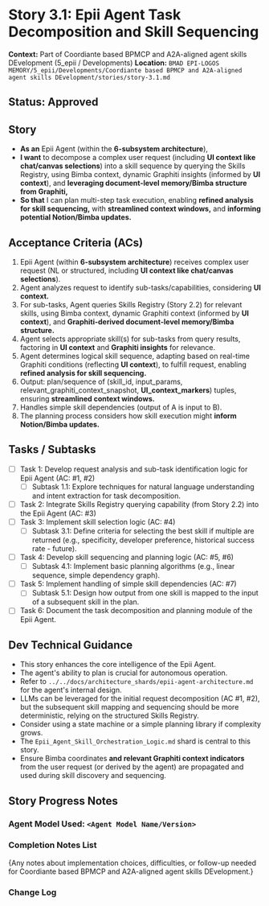 # Story 3.1: Epii Agent Task Decomposition and Skill Sequencing

**Context:** Part of Coordiante based BPMCP and A2A-aligned agent skills DEvelopment (5_epii / Developments)
**Location:** `BMAD EPI-LOGOS MEMORY/5_epii/Developments/Coordiante based BPMCP and A2A-aligned agent skills DEvelopment/stories/story-3.1.md`

## Status: Approved

## Story

- **As an** Epii Agent (within the **6-subsystem architecture**),
- **I want** to decompose a complex user request (including **UI context like chat/canvas selections**) into a skill sequence by querying the Skills Registry, using Bimba context, dynamic Graphiti insights (informed by **UI context**), and **leveraging document-level memory/Bimba structure from Graphiti,**
- **So that** I can plan multi-step task execution, enabling **refined analysis for skill sequencing,** with **streamlined context windows,** and **informing potential Notion/Bimba updates.**

## Acceptance Criteria (ACs)

1.  Epii Agent (within **6-subsystem architecture**) receives complex user request (NL or structured, including **UI context like chat/canvas selections**).
2.  Agent analyzes request to identify sub-tasks/capabilities, considering **UI context.**
3.  For sub-tasks, Agent queries Skills Registry (Story 2.2) for relevant skills, using Bimba context, dynamic Graphiti context (informed by **UI context**), and **Graphiti-derived document-level memory/Bimba structure.**
4.  Agent selects appropriate skill(s) for sub-tasks from query results, factoring in **UI context** and **Graphiti insights** for relevance.
5.  Agent determines logical skill sequence, adapting based on real-time Graphiti conditions (reflecting **UI context**), to fulfill request, enabling **refined analysis for skill sequencing.**
6.  Output: plan/sequence of (skill_id, input_params, relevant_graphiti_context_snapshot, **UI_context_markers**) tuples, ensuring **streamlined context windows.**
7.  Handles simple skill dependencies (output of A is input to B).
8.  The planning process considers how skill execution might **inform Notion/Bimba updates.**

## Tasks / Subtasks

- [ ] Task 1: Develop request analysis and sub-task identification logic for Epii Agent (AC: #1, #2)
    - [ ] Subtask 1.1: Explore techniques for natural language understanding and intent extraction for task decomposition.
- [ ] Task 2: Integrate Skills Registry querying capability (from Story 2.2) into the Epii Agent (AC: #3)
- [ ] Task 3: Implement skill selection logic (AC: #4)
    - [ ] Subtask 3.1: Define criteria for selecting the best skill if multiple are returned (e.g., specificity, developer preference, historical success rate - future).
- [ ] Task 4: Develop skill sequencing and planning logic (AC: #5, #6)
    - [ ] Subtask 4.1: Implement basic planning algorithms (e.g., linear sequence, simple dependency graph).
- [ ] Task 5: Implement handling of simple skill dependencies (AC: #7)
    - [ ] Subtask 5.1: Design how output from one skill is mapped to the input of a subsequent skill in the plan.
- [ ] Task 6: Document the task decomposition and planning module of the Epii Agent.

## Dev Technical Guidance

-   This story enhances the core intelligence of the Epii Agent.
-   The agent's ability to plan is crucial for autonomous operation.
-   Refer to `../../docs/architecture_shards/epii-agent-architecture.md` for the agent's internal design.
-   LLMs can be leveraged for the initial request decomposition (AC #1, #2), but the subsequent skill mapping and sequencing should be more deterministic, relying on the structured Skills Registry.
-   Consider using a state machine or a simple planning library if complexity grows.
-   The `Epii_Agent_Skill_Orchestration_Logic.md` shard is central to this story.
-   Ensure Bimba coordinates **and relevant Graphiti context indicators** from the user request (or derived by the agent) are propagated and used during skill discovery and sequencing.

## Story Progress Notes

### Agent Model Used: `<Agent Model Name/Version>`

### Completion Notes List
{Any notes about implementation choices, difficulties, or follow-up needed for Coordiante based BPMCP and A2A-aligned agent skills DEvelopment.}

### Change Log